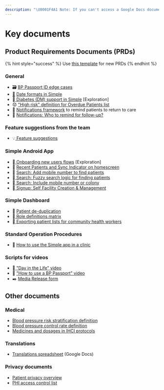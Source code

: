 ```yaml
---
description: "\U0001F4A1 Note: If you can't access a Google Docs document, please request access"
---
```


# Key documents

## Product Requirements Documents \(PRDs\)

{% hint style="success" %}
Use [this template](https://docs.google.com/document/d/1hU47X_53_qIQQFh3ZvnjxwsjM2pGsf1fjPXCyQWxIsg/edit) for new PRDs
{% endhint %}

### General

* 🗃️ [BP Passport ID edge cases](https://docs.google.com/document/d/1iu0EBS3H-yCzphTmZ208qwTishztri2mBfBmXFgeSlI/edit)
* [📅](https://emojipedia.org/calendar/) [Date formats in Simple](https://docs.google.com/document/d/1DrnOVQQn2WY6eiA_dfIwYCzNJ6qqY8_p_8erfIOWD44/edit?usp=sharing)
* 📝[ Diabetes \(DM\) support in Simple](https://docs.google.com/document/d/1nzGV5qhuB8gB6nFaAvgCu3jqOKB8uH-KzSeUWi9jm70/edit#heading=h.q8zm89ru7j26) \[Exploration\]
* 😟 ["High risk" definition for Overdue Patients list](https://raw.githubusercontent.com/simpledotorg/documentation/master/simple.org%20major%20flows/high%20priority%20label%20in%20overdue.jpg)
* 💬 [Notifications framework](https://docs.google.com/document/d/1ExGNrcLZ5Fpd1eJLWNuqyAFUWY-rdKg6GeMX6xOdQfs/edit#heading=h.q8zm89ru7j26) to remind patients to return to care
* 💬 [Notifications: Who to remind for follow-up?](https://docs.google.com/document/d/1SeZKlwqAy6PnAuUVLRYY-veA5mNDV1CNiOxMrxrEYbM/edit#heading=h.6qyh336imsdz)

### Feature suggestions from the team

* 💡[ Feature suggestions](https://docs.google.com/document/d/1fFgCOdV_bIy6KY8Ac3fRiEfwIkBvo6i-IJrjae5CuVw/edit#heading=h.n3eua32nsj8y)

### Simple Android App

* 📝[ Onboarding new users flows](https://docs.google.com/document/d/1mpv0mmygSEW5Y4Lgvt7t9VDZfpB92EPm-2MDCoEOcS0/edit#) \[Exploration\]
* 📝 [Recent Patients and Sync Indicator on homescreen](https://docs.google.com/document/d/1-0q1yRnkFHmEAdkpgaBK7hVHSgEfo_55LfwseFWDzSw/) 
* 📝 [Search: Add mobile number to find patients](https://docs.google.com/document/d/198BLF2YfDMhJa_Flpb60yTrtxXU-hbvGnsP-RrAwfYo/edit)
* 📝[ Search: Fuzzy search logic for finding patients](https://docs.google.com/document/d/1Bmc9nGdIpuSDuiampovKgauvd6csCcVc9r4snwFMCgI/edit#)
* 📝[ Search: Include mobile number or colony](https://docs.google.com/document/d/198BLF2YfDMhJa_Flpb60yTrtxXU-hbvGnsP-RrAwfYo/edit?usp=sharing)
* 📝[ Signup: Self Facility Creation & Management](https://docs.google.com/document/d/19sxjY86qaPfpWFynywvzSEbEGwC1Toh1Ev8nYjGl7O4/edit#heading=h.q8zm89ru7j26)

### Simple Dashboard

* 📝 [Patient de-duplication](https://docs.google.com/document/d/1jghIclGeHo6ues9wPjyMcqqm_wYu0mkPBgM2oxil0qE/edit)
* 📝[ Role definitions matrix](https://docs.google.com/spreadsheets/d/1F_2HpQ8udVOyp5sWQhcswsR2ZDwsP5r-48HPQyQ-pF0/edit#gid=0)
* 📝[ Exporting patient lists for community health workers](https://docs.google.com/document/d/1asdqZfovmWEyb9qfwnTfDHHyA2hx4xmnfteGfWAnCY8/edit)

### Standard Operation Procedures

* 📒 [How to use the Simple app in a clinic](https://docs.google.com/document/d/1HTSnQ1wplWyg0jAJEz7Exv0BWSMBLyhH-vPYqh16yCM/edit#)

### Scripts for videos

* 🎥[ "Day in the Life" video](https://docs.google.com/document/d/1uBJV9JWDYHxM0Z_uYiz59xyaiDZBqsdZquNYAA0uPWE/edit#heading=h.8ua7bfe4ahas)
* 🎥 ["How to use a BP Passport" video](https://docs.google.com/document/d/1t-_YNtj4YmoJ43ROlSSqnabryTBwzw0TLcxfnzSoLBE/edit?usp=sharing)
* ✒️ [Media Release form](https://docs.google.com/document/d/1UwLXBiqoK0Y5-UQh7D4I2cBvcvdjzRFbKj1oIA0f4rA/edit#)

## Other documents

### Medical

* [Blood pressure risk stratification definition](https://docs.google.com/document/d/1J68HFR1FAzN2LuHv3NKaGa82wb64Z3eHPvC9JtSrF0g/edit?ts=5bed7b3f)
* [Blood pressure control rate definition](https://docs.google.com/document/d/1HMO5DGGFCm2I7DDM8j8NuHQVPdVe3kA7qx9GLPYR_FE/edit?ts=5baa212e)
* [Medicines and dosages in IHCI protocols](https://docs.google.com/spreadsheets/d/1muTKqcc4EHcb4NjOxJrmeF7otOzi3UVet6HC_eTH32I/edit#gid=0)

### Translations

* [Translations spreadsheet](https://docs.google.com/spreadsheets/d/1rNFcv6FUCkd-K4SG4UkggPh2QBMAgkA5i9M-MdoZw30/edit?usp=sharing) \(Google Docs\)

### Privacy documents

* [Patient privacy overview](https://docs.google.com/document/d/1sZ6YsoKI9Neh53tytVUhiDleKn_Bfg1hWUfBrf1qTMo/edit#heading=h.6pj3udebdyrl)
* [PHI access control list](https://docs.google.com/spreadsheets/d/1p-B5rjAHeKBAI18ytZ9OrMi4nKNj4KSdZDOZRYg_vxQ/edit#gid=0)

